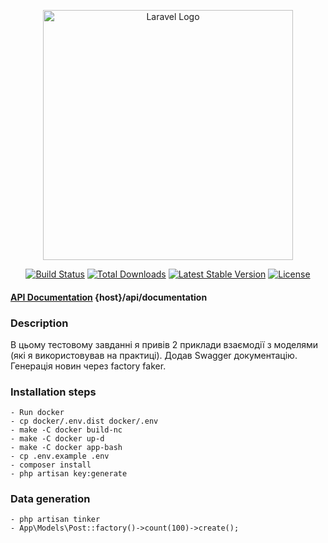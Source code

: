 <p align="center"><a href="https://laravel.com" target="_blank"><img src="https://raw.githubusercontent.com/laravel/art/master/logo-lockup/5%20SVG/2%20CMYK/1%20Full%20Color/laravel-logolockup-cmyk-red.svg" width="400" alt="Laravel Logo"></a></p>

<p align="center">
<a href="https://github.com/laravel/framework/actions"><img src="https://github.com/laravel/framework/workflows/tests/badge.svg" alt="Build Status"></a>
<a href="https://packagist.org/packages/laravel/framework"><img src="https://img.shields.io/packagist/dt/laravel/framework" alt="Total Downloads"></a>
<a href="https://packagist.org/packages/laravel/framework"><img src="https://img.shields.io/packagist/v/laravel/framework" alt="Latest Stable Version"></a>
<a href="https://packagist.org/packages/laravel/framework"><img src="https://img.shields.io/packagist/l/laravel/framework" alt="License"></a>
</p>

#### [API Documentation](http://127.0.0.1:8080/api/documentation) {host}/api/documentation

### Description

В цьому тестовому завданні я привів 2 приклади взаємодії з моделями (які я використовував на практиці). Додав Swagger документацію. Генерація новин через factory faker.

### Installation steps

~~~
- Run docker
- cp docker/.env.dist docker/.env
- make -C docker build-nc
- make -C docker up-d
- make -C docker app-bash
- cp .env.example .env
- composer install
- php artisan key:generate
~~~

### Data generation
~~~
- php artisan tinker
- App\Models\Post::factory()->count(100)->create();
~~~
